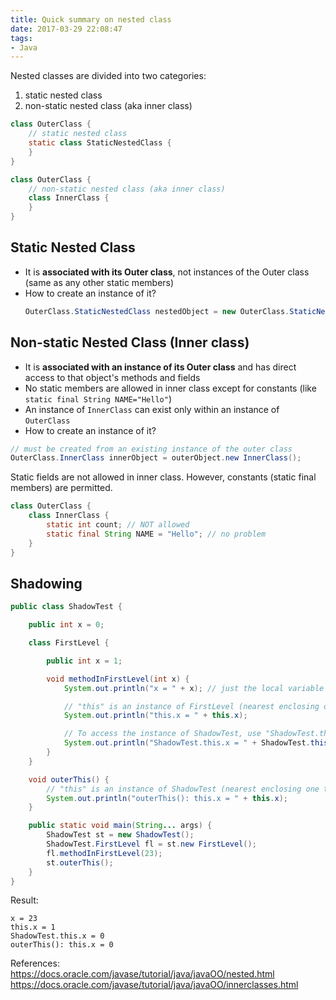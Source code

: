 ```yaml
---
title: Quick summary on nested class
date: 2017-03-29 22:08:47
tags:
- Java
---
```


Nested classes are divided into two categories:
1. static nested class
2. non-static nested class (aka inner class)

```java
class OuterClass {
    // static nested class
    static class StaticNestedClass {
    }
}

class OuterClass {
    // non-static nested class (aka inner class)
    class InnerClass {
    }
}
```

## Static Nested Class
- It is **associated with its Outer class**, not instances of the Outer class (same as any other static members)
- How to create an instance of it?
    ```java
    OuterClass.StaticNestedClass nestedObject = new OuterClass.StaticNestedClass();
    ```

## Non-static Nested Class (Inner class)
- It is **associated with an instance of its Outer class** and has direct access to that object's methods and fields
- No static members are allowed in inner class except for constants (like `static final String NAME="Hello"`)
- An instance of `InnerClass` can exist only within an instance of `OuterClass`
- How to create an instance of it?
```java
// must be created from an existing instance of the outer class
OuterClass.InnerClass innerObject = outerObject.new InnerClass();
```

Static fields are not allowed in inner class. However, constants (static final members) are permitted.

```java
class OuterClass {
    class InnerClass {
        static int count; // NOT allowed
        static final String NAME = "Hello"; // no problem
    }
}
```

## Shadowing

```java
public class ShadowTest {

    public int x = 0;

    class FirstLevel {

        public int x = 1;

        void methodInFirstLevel(int x) {
            System.out.println("x = " + x); // just the local variable x

            // "this" is an instance of FirstLevel (nearest enclosing one to this statement)
            System.out.println("this.x = " + this.x);

            // To access the instance of ShadowTest, use "ShadowTest.this"
            System.out.println("ShadowTest.this.x = " + ShadowTest.this.x);
        }
    }

    void outerThis() {
        // "this" is an instance of ShadowTest (nearest enclosing one to this statement)
        System.out.println("outerThis(): this.x = " + this.x);
    }

    public static void main(String... args) {
        ShadowTest st = new ShadowTest();
        ShadowTest.FirstLevel fl = st.new FirstLevel();
        fl.methodInFirstLevel(23);
        st.outerThis();
    }
}
```

Result:

```
x = 23
this.x = 1
ShadowTest.this.x = 0
outerThis(): this.x = 0
```

References:
https://docs.oracle.com/javase/tutorial/java/javaOO/nested.html
https://docs.oracle.com/javase/tutorial/java/javaOO/innerclasses.html